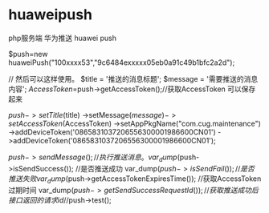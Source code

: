 # huaweipush
php服务端  华为推送 huawei push

$push=new  huaweiPush("100xxxx53","9c6484exxxxx05eb0a91c49b1bfc2a2d");

// 然后可以这样使用。
$title = '推送的消息标题';
$message = '需要推送的消息内容';
$AccessToken=$push->getAccessToken();//获取AccessToken 可以保存起来

$push->setTitle($title)
    ->setMessage($message)
    ->setAccessToken($AccessToken)
    ->setAppPkgName("com.cug.maintenance")
    ->addDeviceToken('0865831037206556300001986600CN01')
    ->addDeviceToken('0865831037206556300001986600CN01');
    
$push->sendMessage(); // 执行推送消息。
var_dump($push->isSendSuccess()); //是否推送成功
var_dump($push->isSendFail()); //是否推送失败
var_dump($push->getAccessTokenExpiresTime()); //获取AccessToken 过期时间
var_dump($push->getSendSuccessRequestId()); //获取推送成功后接口返回的请求id
//$push->test();

